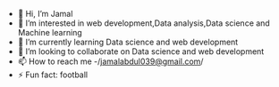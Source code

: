 - 👋 Hi, I’m Jamal
- 👀 I’m interested in web development,Data analysis,Data science and Machine learning 
- 🌱 I’m currently learning Data science and web development
- 💞️ I’m looking to collaborate on Data science and web development
- 📫 How to reach me -/jamalabdul039@gmail.com/
- ⚡ Fun fact: football

<!---
Jamal403/Jamal403 is a ✨ special ✨ repository because its `README.md` (this file) appears on your GitHub profile.
You can click the Preview link to take a look at your changes.
--->
